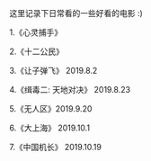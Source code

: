 这里记录下日常看的一些好看的电影 :)


1.《心灵捕手》

2.《十二公民》

3.《让子弹飞》 2019.8.2 

4.《缉毒二: 天地对决》 2019.8.23

5.《无人区》2019.9.20

6.《大上海》 2019.10.1

7.《中国机长》 2019.10.19
